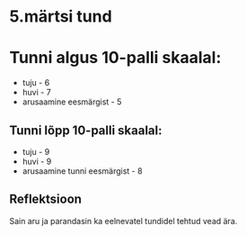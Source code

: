 # 5.märtsi tund

# Tunni algus 10-palli skaalal:

-   tuju - 6
-   huvi - 7
-   arusaamine eesmärgist - 5

## Tunni lõpp 10-palli skaalal:

-   tuju - 9
-   huvi - 9
-   arusaamine tunni eesmärgist - 8

## Reflektsioon

Sain aru ja parandasin ka eelnevatel tundidel tehtud vead ära.
